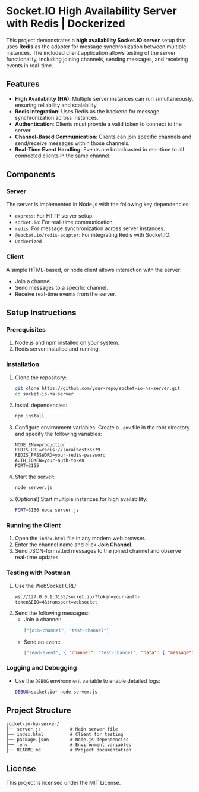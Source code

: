 
# Socket.IO High Availability Server with Redis | Dockerized

This project demonstrates a **high availability Socket.IO server** setup that uses **Redis** as the adapter for message synchronization between multiple instances. The included client application allows testing of the server functionality, including joining channels, sending messages, and receiving events in real-time.

## Features

- **High Availability (HA)**: Multiple server instances can run simultaneously, ensuring reliability and scalability.
- **Redis Integration**: Uses Redis as the backend for message synchronization across instances.
- **Authentication**: Clients must provide a valid token to connect to the server.
- **Channel-Based Communication**: Clients can join specific channels and send/receive messages within those channels.
- **Real-Time Event Handling**: Events are broadcasted in real-time to all connected clients in the same channel.

## Components

### Server

The server is implemented in Node.js with the following key dependencies:
- `express`: For HTTP server setup.
- `socket.io`: For real-time communication.
- `redis`: For message synchronization across server instances.
- `@socket.io/redis-adapter`: For integrating Redis with Socket.IO.
- `Dockerized`

### Client

A simple HTML-based, or node client allows interaction with the server:
- Join a channel.
- Send messages to a specific channel.
- Receive real-time events from the server.

## Setup Instructions

### Prerequisites
1. Node.js and npm installed on your system.
2. Redis server installed and running.

### Installation

1. Clone the repository:
   ```bash
   git clone https://github.com/your-repo/socket-io-ha-server.git
   cd socket-io-ha-server
   ```

2. Install dependencies:
   ```bash
   npm install
   ```

3. Configure environment variables:
   Create a `.env` file in the root directory and specify the following variables:
   ```
   NODE_ENV=production
   REDIS_URL=redis://localhost:6379
   REDIS_PASSWORD=your-redis-password
   AUTH_TOKEN=your-auth-token
   PORT=3155
   ```

4. Start the server:
   ```bash
   node server.js
   ```

5. (Optional) Start multiple instances for high availability:
   ```bash
   PORT=3156 node server.js
   ```

### Running the Client

1. Open the `index.html` file in any modern web browser.
2. Enter the channel name and click **Join Channel**.
3. Send JSON-formatted messages to the joined channel and observe real-time updates.

### Testing with Postman

1. Use the WebSocket URL:
   ```
   ws://127.0.0.1:3155/socket.io/?token=your-auth-token&EIO=4&transport=websocket
   ```
2. Send the following messages:
   - Join a channel:
     ```json
     ["join-channel", "test-channel"]
     ```
   - Send an event:
     ```json
     ["send-event", { "channel": "test-channel", "data": { "message": "Hello, World!" } }]
     ```

### Logging and Debugging

- Use the `DEBUG` environment variable to enable detailed logs:
  ```bash
  DEBUG=socket.io* node server.js
  ```

## Project Structure

```
socket-io-ha-server/
├── server.js           # Main server file
├── index.html          # Client for testing
├── package.json        # Node.js dependencies
├── .env                # Environment variables
├── README.md           # Project documentation
```

## License

This project is licensed under the MIT License.

